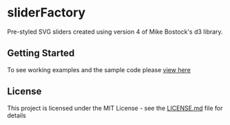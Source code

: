 # sliderFactory

Pre-styled SVG sliders created using version 4 of Mike Bostock's d3 library.

## Getting Started
To see working examples and the sample code please [view here](http://htmlpreview.github.io/bobhaslett/d3-v4-sliders/blob/master/index.html)
## License

This project is licensed under the MIT License - see the [LICENSE.md](LICENSE.md) file for details


